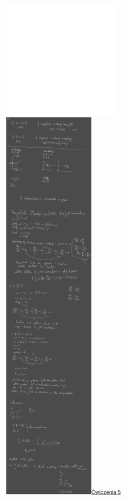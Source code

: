 ![AM2-Wyklad_05](Notatki/Semestr%202/Analiza%20matematyczna%202.3A/Wyk%C5%82ady/Wyk%C5%82ad%205/AM2-Wyklad_05.pdf)
![Wyklad_5a](Notatki/Semestr%202/Analiza%20matematyczna%202.3A/Wyk%C5%82ady/Wyk%C5%82ad%205/Wyklad_5a.pdf)
![Drawing 2023-03-22 13.14.55.excalidraw](Notatki/Semestr%202/Analiza%20matematyczna%202.3A/Wyk%C5%82ady/Wyk%C5%82ad%205/Drawing%202023-03-22%2013.14.55.excalidraw.svg)[Ćwiczenia 5](Notatki/Semestr%202/Analiza%20matematyczna%202.3A/%C4%86wiczenia/%C4%86wiczenia%205/%C4%86wiczenia%205.md)